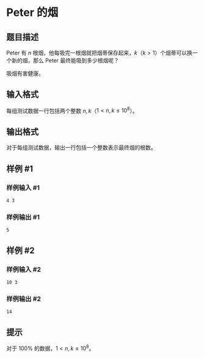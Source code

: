 # Peter 的烟

## 题目描述

Peter 有 $n$ 根烟，他每吸完一根烟就把烟蒂保存起来，$k$（$k>1$）个烟蒂可以换一个新的烟，那么 Peter 最终能吸到多少根烟呢？

吸烟有害健康。

## 输入格式

每组测试数据一行包括两个整数 $n, k$（$1 < n, k \le 10^8$）。


## 输出格式

对于每组测试数据，输出一行包括一个整数表示最终烟的根数。


## 样例 #1

### 样例输入 #1
```
4 3
```

### 样例输出 #1

```
5
```

## 样例 #2

### 样例输入 #2
```
10 3
```

### 样例输出 #2

```
14
```

## 提示

对于 $100\%$ 的数据，$1<n, k \le 10^8$。

